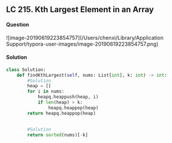 ## LC 215. Kth Largest Element in an Array

#### Question

![image-20190619223854757](/Users/chenxi/Library/Application Support/typora-user-images/image-20190619223854757.png)



#### Solution 

```python
class Solution:
    def findKthLargest(self, nums: List[int], k: int) -> int:
        #Solution
        heap = []
        for i in nums:
            heapq.heappush(heap, i)
            if len(heap) > k:
                heapq.heappop(heap)
        return heapq.heappop(heap)
        
        
        #Solution
        return sorted(nums)[-k]
```

